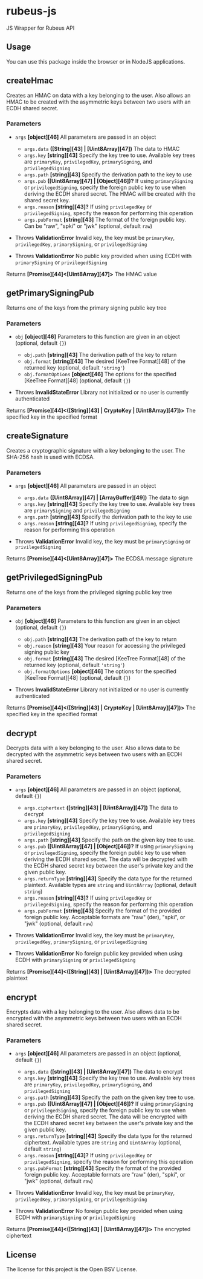 # rubeus-js

JS Wrapper for Rubeus API

## Usage

You can use this package inside the browser or in NodeJS applications.

## createHmac

Creates an HMAC on data with a key belonging to the user. Also allows an HMAC to be created with the asymmetric keys between two users with an ECDH shared secret.

### Parameters

-   `args` **[object][46]** All parameters are passed in an object
    -   `args.data` **([String][43] \| [Uint8Array][47])** The data to HMAC
    -   `args.key` **[string][43]** Specify the key tree to use. Available key trees are `primaryKey`, `privilegedKey`, `primarySigning`, and `privilegedSigning`
    -   `args.path` **[string][43]** Specify the derivation path to the key to use
    -   `args.pub` **([Uint8Array][47] \| [Object][46])?** If using `primarySigning` or `privilegedSigning`, specify the foreign public key to use when deriving the ECDH shared secret. The HMAC will be created with the shared secret key.
    -   `args.reason` **[string][43]?** If using `privilegedKey` or `privilegedSigning`, specify the reason for performing this operation
    -   `args.pubFormat` **[string][43]** The format of the foreign public key. Can be "raw", "spki" or "jwk" (optional, default `raw`)


-   Throws **ValidationError** Invalid key, the key must be `primaryKey`, `privilegedKey`, `primarySigning`, or `privilegedSigning`
-   Throws **ValidationError** No public key provided when using ECDH with `primarySigning` or `privilegedSigning`

Returns **[Promise][44]&lt;[Uint8Array][47]>** The HMAC value

## getPrimarySigningPub

Returns one of the keys from the primary signing public key tree

### Parameters

-   `obj` **[object][46]** Parameters to this function are given in an object (optional, default `{}`)
    -   `obj.path` **[string][43]** The derivation path of the key to return
    -   `obj.format` **[string][43]** The desired [KeeTree Format][48] of the returned key (optional, default `'string'`)
    -   `obj.formatOptions` **[object][46]** The options for the specified [KeeTree Format][48] (optional, default `{}`)


-   Throws **InvalidStateError** Library not initialized or no user is currently authenticated

Returns **[Promise][44]&lt;([String][43] | CryptoKey | [Uint8Array][47])>** The specified key in the specified format

## createSignature

Creates a cryptographic signature with a key belonging to the user. The SHA-256 hash is used with ECDSA.

### Parameters

-   `args` **[object][46]** All parameters are passed in an object
    -   `args.data` **([Uint8Array][47] \| [ArrayBuffer][49])** The data to sign
    -   `args.key` **[string][43]** Specify the key tree to use. Available key trees are `primarySigning` and `privilegedSigning`
    -   `args.path` **[string][43]** Specify the derivation path to the key to use
    -   `args.reason` **[string][43]?** If using `privilegedSigning`, specify the reason for performing this operation


-   Throws **ValidationError** Invalid key, the key must be `primarySigning` or `privilegedSigning`

Returns **[Promise][44]&lt;[Uint8Array][47]>** The ECDSA message signature

## getPrivilegedSigningPub

Returns one of the keys from the privileged signing public key tree

### Parameters

-   `obj` **[object][46]** Parameters to this function are given in an object (optional, default `{}`)
    -   `obj.path` **[string][43]** The derivation path of the key to return
    -   `obj.reason` **[string][43]** Your reason for accessing the privileged signing public key
    -   `obj.format` **[string][43]** The desired [KeeTree Format][48] of the returned key (optional, default `'string'`)
    -   `obj.formatOptions` **[object][46]** The options for the specified [KeeTree Format][48] (optional, default `{}`)


-   Throws **InvalidStateError** Library not initialized or no user is currently authenticated

Returns **[Promise][44]&lt;([String][43] | CryptoKey | [Uint8Array][47])>** The specified key in the specified format

## decrypt

Decrypts data with a key belonging to the user. Also allows data to be decrypted with the asymmetric keys between two users with an ECDH shared secret.

### Parameters

-   `args` **[object][46]** All parameters are passed in an object (optional, default `{}`)
    -   `args.ciphertext` **([string][43] \| [Uint8Array][47])** The data to decrypt
    -   `args.key` **[string][43]** Specify the key tree to use. Available key trees are `primaryKey`, `privilegedKey`, `primarySigning`, and `privilegedSigning`
    -   `args.path` **[string][43]** Specify the path on the given key tree to use.
    -   `args.pub` **([Uint8Array][47] \| [Object][46])?** If using `primarySigning` or `privilegedSigning`, specify the foreign public key to use when deriving the ECDH shared secret. The data will be decrypted with the ECDH shared secret key between the user's private key and the given public key.
    -   `args.returnType` **[string][43]** Specify the data type for the returned plaintext. Available types are `string` and `Uint8Array` (optional, default `string`)
    -   `args.reason` **[string][43]?** If using `privilegedKey` or `privilegedSigning`, specify the reason for performing this operation
    -   `args.pubFormat` **[string][43]** Specify the format of the provided foreign public key. Acceptable formats are "raw" (der), "spki", or "jwk" (optional, default `raw`)


-   Throws **ValidationError** Invalid key, the key must be `primaryKey`, `privilegedKey`, `primarySigning`, or `privilegedSigning`
-   Throws **ValidationError** No foreign public key provided when using ECDH with `primarySigning` or `privilegedSigning`

Returns **[Promise][44]&lt;([String][43] \| [Uint8Array][47])>** The decrypted plaintext

## encrypt

Encrypts data with a key belonging to the user. Also allows data to be encrypted with the asymmetric keys between two users with an ECDH shared secret.

### Parameters

-   `args` **[object][46]** All parameters are passed in an object (optional, default `{}`)
    -   `args.data` **([string][43] \| [Uint8Array][47])** The data to encrypt
    -   `args.key` **[string][43]** Specify the key tree to use. Available key trees are `primaryKey`, `privilegedKey`, `primarySigning`, and `privilegedSigning`
    -   `args.path` **[string][43]** Specify the path on the given key tree to use.
    -   `args.pub` **([Uint8Array][47] \| [Object][46])?** If using `primarySigning` or `privilegedSigning`, specify the foreign public key to use when deriving the ECDH shared secret. The data will be encrypted with the ECDH shared secret key between the user's private key and the given public key.
    -   `args.returnType` **[string][43]** Specify the data type for the returned ciphertext. Available types are `string` and `Uint8Array` (optional, default `string`)
    -   `args.reason` **[string][43]?** If using `privilegedKey` or `privilegedSigning`, specify the reason for performing this operation
    -   `args.pubFormat` **[string][43]** Specify the format of the provided foreign public key. Acceptable formats are "raw" (der), "spki", or "jwk" (optional, default `raw`)


-   Throws **ValidationError** Invalid key, the key must be `primaryKey`, `privilegedKey`, `primarySigning`, or `privilegedSigning`
-   Throws **ValidationError** No foreign public key provided when using ECDH with `primarySigning` or `privilegedSigning`

Returns **[Promise][44]&lt;([String][43] \| [Uint8Array][47])>** The encrypted ciphertext

## License

The license for this project is the Open BSV License.
